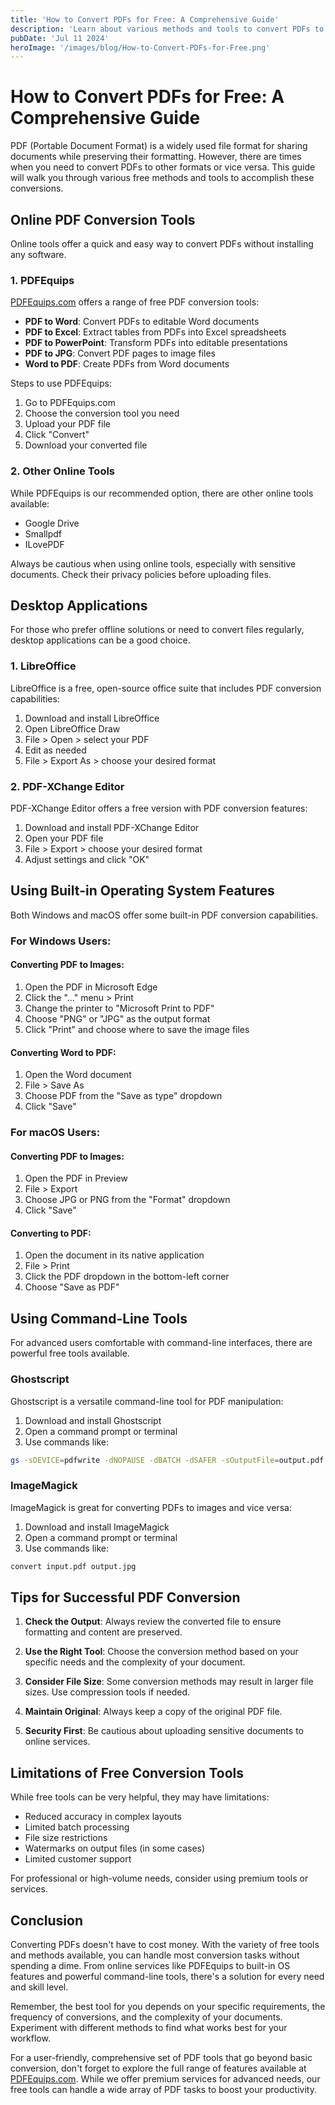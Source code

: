 ```yaml
---
title: 'How to Convert PDFs for Free: A Comprehensive Guide'
description: 'Learn about various methods and tools to convert PDFs to other formats and vice versa, all without spending a dime'
pubDate: 'Jul 11 2024'
heroImage: '/images/blog/How-to-Convert-PDFs-for-Free.png'
---
```


# How to Convert PDFs for Free: A Comprehensive Guide

PDF (Portable Document Format) is a widely used file format for sharing documents while preserving their formatting. However, there are times when you need to convert PDFs to other formats or vice versa. This guide will walk you through various free methods and tools to accomplish these conversions.

## Online PDF Conversion Tools

Online tools offer a quick and easy way to convert PDFs without installing any software.

### 1. PDFEquips

[PDFEquips.com](https://www.pdfequips.com) offers a range of free PDF conversion tools:

- **PDF to Word**: Convert PDFs to editable Word documents
- **PDF to Excel**: Extract tables from PDFs into Excel spreadsheets
- **PDF to PowerPoint**: Transform PDFs into editable presentations
- **PDF to JPG**: Convert PDF pages to image files
- **Word to PDF**: Create PDFs from Word documents

Steps to use PDFEquips:
1. Go to PDFEquips.com
2. Choose the conversion tool you need
3. Upload your PDF file
4. Click "Convert"
5. Download your converted file

### 2. Other Online Tools

While PDFEquips is our recommended option, there are other online tools available:

- Google Drive
- Smallpdf
- ILovePDF

Always be cautious when using online tools, especially with sensitive documents. Check their privacy policies before uploading files.

## Desktop Applications

For those who prefer offline solutions or need to convert files regularly, desktop applications can be a good choice.

### 1. LibreOffice

LibreOffice is a free, open-source office suite that includes PDF conversion capabilities:

1. Download and install LibreOffice
2. Open LibreOffice Draw
3. File > Open > select your PDF
4. Edit as needed
5. File > Export As > choose your desired format

### 2. PDF-XChange Editor

PDF-XChange Editor offers a free version with PDF conversion features:

1. Download and install PDF-XChange Editor
2. Open your PDF file
3. File > Export > choose your desired format
4. Adjust settings and click "OK"

## Using Built-in Operating System Features

Both Windows and macOS offer some built-in PDF conversion capabilities.

### For Windows Users:

#### Converting PDF to Images:
1. Open the PDF in Microsoft Edge
2. Click the "..." menu > Print
3. Change the printer to "Microsoft Print to PDF"
4. Choose "PNG" or "JPG" as the output format
5. Click "Print" and choose where to save the image files

#### Converting Word to PDF:
1. Open the Word document
2. File > Save As
3. Choose PDF from the "Save as type" dropdown
4. Click "Save"

### For macOS Users:

#### Converting PDF to Images:
1. Open the PDF in Preview
2. File > Export
3. Choose JPG or PNG from the "Format" dropdown
4. Click "Save"

#### Converting to PDF:
1. Open the document in its native application
2. File > Print
3. Click the PDF dropdown in the bottom-left corner
4. Choose "Save as PDF"

## Using Command-Line Tools

For advanced users comfortable with command-line interfaces, there are powerful free tools available.

### Ghostscript

Ghostscript is a versatile command-line tool for PDF manipulation:

1. Download and install Ghostscript
2. Open a command prompt or terminal
3. Use commands like:



```bash
gs -sDEVICE=pdfwrite -dNOPAUSE -dBATCH -dSAFER -sOutputFile=output.pdf input.docx
```



### ImageMagick

ImageMagick is great for converting PDFs to images and vice versa:

1. Download and install ImageMagick
2. Open a command prompt or terminal
3. Use commands like:

```bash
convert input.pdf output.jpg
```

## Tips for Successful PDF Conversion

1. **Check the Output**: Always review the converted file to ensure formatting and content are preserved.

2. **Use the Right Tool**: Choose the conversion method based on your specific needs and the complexity of your document.

3. **Consider File Size**: Some conversion methods may result in larger file sizes. Use compression tools if needed.

4. **Maintain Original**: Always keep a copy of the original PDF file.

5. **Security First**: Be cautious about uploading sensitive documents to online services.

## Limitations of Free Conversion Tools

While free tools can be very helpful, they may have limitations:

- Reduced accuracy in complex layouts
- Limited batch processing
- File size restrictions
- Watermarks on output files (in some cases)
- Limited customer support

For professional or high-volume needs, consider using premium tools or services.

## Conclusion

Converting PDFs doesn't have to cost money. With the variety of free tools and methods available, you can handle most conversion tasks without spending a dime. From online services like PDFEquips to built-in OS features and powerful command-line tools, there's a solution for every need and skill level.

Remember, the best tool for you depends on your specific requirements, the frequency of conversions, and the complexity of your documents. Experiment with different methods to find what works best for your workflow.

For a user-friendly, comprehensive set of PDF tools that go beyond basic conversion, don't forget to explore the full range of features available at [PDFEquips.com](https://www.pdfequips.com). While we offer premium services for advanced needs, our free tools can handle a wide array of PDF tasks to boost your productivity.